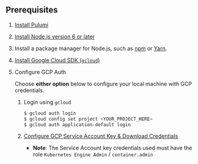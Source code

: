 ## Prerequisites

1. [Install Pulumi](https://pulumi.io/install)
1. [Install Node.js version 6 or later](https://nodejs.org/en/download/)
1. Install a package manager for Node.js, such as [npm](https://www.npmjs.com/get-npm) or [Yarn](https://yarnpkg.com/en/docs/install).
1. [Install Google Cloud SDK (`gcloud`)](https://cloud.google.com/sdk/docs/downloads-interactive)
1. Configure GCP Auth

    Choose **either option** below to configure your local machine with GCP
    credentials.

    1. Login using `gcloud`

        ```bash
        $ gcloud auth login
        $ gcloud config set project <YOUR_PROJECT_HERE>
        $ gcloud auth application-default login
        ```
    1. [Configure GCP Service Account Key & Download Credentials](https://pulumi.io/install/gcp.html)
        * **Note**: The Service Account key credentials used must have the
        role `Kubernetes Engine Admin` / `container.admin`
